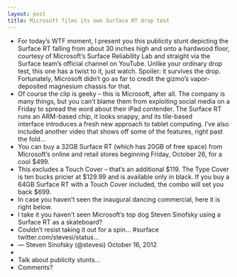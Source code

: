 ```yaml
---
layout: post
title: Microsoft films its own Surface RT drop test
---
```

* For today’s WTF moment, I present you this publicity stunt depicting the Surface RT falling from about 30 inches high and onto a hardwood floor, courtesy of Microsoft’s Surface Reliability Lab and straight via the Surface team’s official channel on YouTube. Unlike your ordinary drop test, this one has a twist to it, just watch. Spoiler: it survives the drop. Fortunately, Microsoft didn’t go as far to credit the gizmo’s vapor-deposited magnesium chassis for that.
* Of course the clip is geeky – this is Microsoft, after all. The company is many things, but you can’t blame them from exploiting social media on a Friday to spread the word about their iPad contender. The Surface RT runs an ARM-based chip, it looks snappy, and its tile-based interface introduces a fresh new approach to tablet computing. I’ve also included another video that shows off some of the features, right past the fold…
* You can buy a 32GB Surface RT (which has 20GB of free space) from Microsoft’s online and retail stores beginning Friday, October 26, for a cool $499.
* This excludes a Touch Cover – that’s an additional $119. The Type Cover is ten bucks pricier at $129.99 and is available only in black. If you buy a 64GB Surface RT with a Touch Cover included, the combo will set you back $699.
* In case you haven’t seen the inaugural dancing commercial, here it is right below.
* I take it you haven’t seen Microsoft’s top dog Steven Sinofsky using a Surface RT as a skateboard?
* Couldn’t resist taking it out for a spin… #surface twitter.com/stevesi/status…
* — Steven Sinofsky (@stevesi) October 16, 2012
*  
* Talk about publicity stunts…
* Comments?

